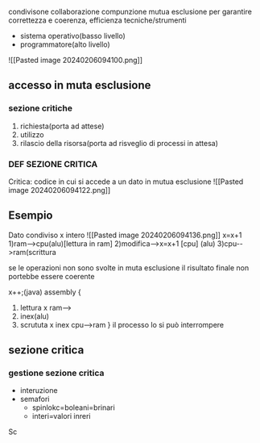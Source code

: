 condivisone
	collaborazione
	compunzione
mutua esclusione
	per garantire correttezza e coerenza, efficienza
tecniche/strumenti
- sistema operativo(basso livello)
- programmatore(alto livello)

![[Pasted image 20240206094100.png]]
## accesso in muta esclusione 
### sezione critiche
1) richiesta(porta ad attese)
2) utilizzo 
3) rilascio della risorsa(porta ad risveglio di processi in attesa)
### DEF SEZIONE CRITICA 
Critica:
	codice in cui si accede a un dato in mutua esclusione
	![[Pasted image 20240206094122.png]]
## Esempio 
Dato condiviso x  intero
![[Pasted image 20240206094136.png]]
x=x+1
1)ram-->cpu(alu)[lettura in ram]
2)modifica-->x=x+1 [cpu] (alu)
3)cpu-->ram(scrittura


se le operazioni non sono svolte in muta esclusione il risultato  finale non portebbe essere coerente



x++;(java)
assembly
{
1. lettura x ram-->
2. inex(alu)
3. scrututa x inex cpu-->ram
}
 il processo lo si può interrompere 
## sezione critica
### gestione sezione critica
- interuzione
- semafori
	- spinlokc=boleani=brinari
	- interi=valori inreri
<disabilita interna>
Sc
<riabil inerna>



